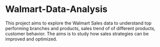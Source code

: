 # Walmart-Data-Analysis
This project aims to explore the Walmart Sales data to understand top performing branches and products, sales trend of of different products, customer behavior. The aims is to study how sales strategies can be improved and optimized.

